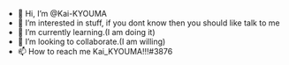 - 👋 Hi, I’m @Kai-KYOUMA
- 👀 I’m interested in stuff, if you dont know then you should like talk to me
- 🌱 I’m currently learning.(I am doing it)
- 💞️ I’m looking to collaborate.(I am willing)
- 📫 How to reach me Kai_KYOUMA!!!#3876

<!---
yo betterdiscord mods im trynna upload a couple themes i made thanks 
--->
